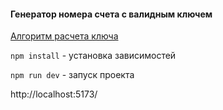 #### Генератор номера счета с валидным ключем

[Алгоритм расчета ключа](https://www.consultant.ru/cons/cgi/online.cgi?req=doc;base=LAW;n=16053;fld=134;dst=4294967295#FGKyDsTxpVySnvD8)

`npm install` - установка зависимостей

`npm run dev` - запуск проекта

http://localhost:5173/
